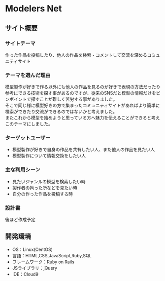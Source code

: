 # Modelers Net

## サイト概要

### サイトテーマ
作った作品を投稿したり、他人の作品を検索・コメントして交流を深めるコミュニティサイト

### テーマを選んだ理由
模型製作が好きで作る以外にも他人の作品を見るのが好きで表現の方法だったり参考にできる技術を探す事があるのですが、従来のSNSだと模型の情報だけをピンポイントで探すことが難しく苦労する事がありました。<br>
そこで同じ様に模型好きの方で集まったコミュニティサイトがあればより簡単に検索ができたり交流ができるのではないかと考えました。<br>
またこれから模型を始めようと思っている方へ魅力を伝えることができると考えこのテーマにしました。<br>

### ターゲットユーザー
- 模型製作が好きで自身の作品を共有したい人、また他人の作品を見たい人<br>
- 模型製作について情報交換をしたい人

### 主な利用シーン
- 見たいジャンルの模型を検索したい時
- 製作者の拘った所などを見たい時
- 自分の作った作品を投稿する時

### 設計書
後ほど作成予定

## 開発環境
- OS：Linux(CentOS)
- 言語：HTML,CSS,JavaScript,Ruby,SQL
- フレームワーク：Ruby on Rails
- JSライブラリ：jQuery
- IDE：Cloud9
